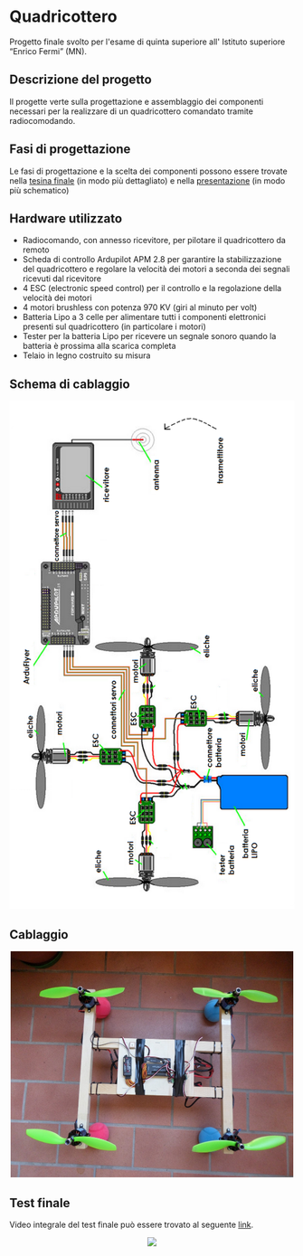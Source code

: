 # Quadricottero
Progetto finale svolto per l'esame di quinta superiore all' Istituto superiore “Enrico Fermi” (MN).

## Descrizione del progetto
Il progette verte sulla progettazione e assemblaggio dei componenti necessari per la realizzare di un quadricottero comandato tramite radiocomodando.

## Fasi di progettazione
Le fasi di progettazione e la scelta dei componenti possono essere trovate nella [tesina finale](https://github.com/francesca-cantoni/Quadcopter/blob/master/Report_Quadricottero.pdf) (in modo più dettagliato) e nella [presentazione](https://github.com/francesca-cantoni/Quadcopter/blob/master/Presentazione_finale.pdf) (in modo più schematico)

## Hardware utilizzato
-	Radiocomando, con annesso ricevitore, per pilotare il quadricottero da remoto
-	Scheda di controllo Ardupilot APM 2.8 per garantire la stabilizzazione del quadricottero e regolare la velocità dei motori a seconda dei segnali ricevuti dal ricevitore
-	4  ESC (electronic speed control) per il controllo e la regolazione della velocità dei motori
-	4 motori brushless con potenza 970 KV (giri al minuto per volt) 
-	Batteria Lipo a 3 celle per alimentare tutti i componenti elettronici presenti sul quadricottero (in particolare i motori)
-	Tester per la batteria Lipo per ricevere un segnale sonoro quando la batteria è prossima alla scarica completa
-	Telaio in legno costruito su misura


## Schema di cablaggio
<p align="center">
  <img src="schema_cablaggio.png">
</p>

## Cablaggio
<p align="center">
  <img src="cablaggio.jpg" width="500" height="400">
</p>

## Test finale
Video integrale del test finale può essere trovato al seguente [link](https://www.youtube.com/watch?v=8E-qSqBvzQY&feature=youtu.be).
<p align="center">
  <img src="Quadricottero_test.gif">
</p>
